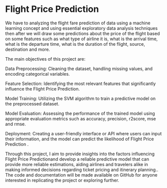 # Flight Price Prediction
We have to analyzing the flight fare prediction of data using a machine learning concept and using essential exploratory data analysis techniques then after we will draw some predictions about the price of the flight based on some features such as what type of airline it is, what is the arrival time, what is the departure time, what is the duration of the flight, source, destination and more.

The main objectives of this project are:

Data Preprocessing: Cleaning the dataset, handling missing values, and encoding categorical variables.

Feature Selection: Identifying the most relevant features that significantly influence the Flight Price Prediction.

Model Training: Utilizing the SVM algorithm to train a predictive model on the preprocessed dataset.

Model Evaluation: Assessing the performance of the trained model using appropriate evaluation metrics such as accuracy, precision, r2score, mse and rmse.

Deployment: Creating a user-friendly interface or API where users can input their information, and the model can predict the likelihood of Flight Price Prediction .

Through this project, I aim to provide insights into the factors influencing Flight Price Predictionand develop a reliable predictive model that can provide more reliable estimations, aiding airlines and travelers alike in making informed decisions regarding ticket pricing and itinerary planning.. The code and documentation will be made available on GitHub for anyone interested in replicating the project or exploring further.
